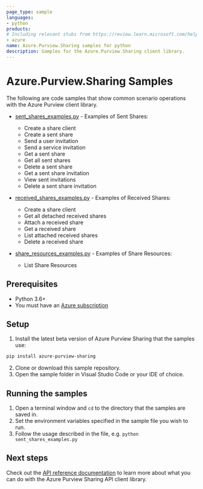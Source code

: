 ```yaml
---
page_type: sample
languages:
- python
products:
# Including relevant stubs from https://review.learn.microsoft.com/help/platform/metadata-taxonomies#product
- azure
name: Azure.Purview.Sharing samples for python
description: Samples for the Azure.Purview.Sharing client library.
---
```


# Azure.Purview.Sharing Samples

The following are code samples that show common scenario operations with the Azure Purview client library.

* [sent_shares_examples.py](https://github.com/Azure/azure-sdk-for-python/blob/main/sdk/purview/azure-purview-sharing/samples/sent_shares_examples.py) - Examples of Sent Shares:
    * Create a share client
    * Create a sent share
    * Send a user invitation
    * Send a service invitation
    * Get a sent share
    * Get all sent shares
    * Delete a sent share
    * Get a sent share invitation
    * View sent invitations
    * Delete a sent share invitation

* [received_shares_examples.py](https://github.com/Azure/azure-sdk-for-python/blob/main/sdk/purview/azure-purview-sharing/samples/received_shares_examples.py) - Examples of Received Shares:
    * Create a share client
    * Get all detached received shares
    * Attach a received share
    * Get a received share
    * List attached received shares
    * Delete a received share

* [share_resources_examples.py](https://github.com/Azure/azure-sdk-for-python/blob/main/sdk/purview/azure-purview-sharing/samples/share_resources_examples.py) - Examples of Share Resources:
    * List Share Resources

## Prerequisites
* Python 3.6+
* You must have an [Azure subscription](https://azure.microsoft.com/free/)

## Setup

1. Install the latest beta version of Azure Purview Sharing that the samples use:

```bash
pip install azure-purview-sharing
```

2. Clone or download this sample repository.
3. Open the sample folder in Visual Studio Code or your IDE of choice.

## Running the samples

1. Open a terminal window and `cd` to the directory that the samples are saved in.
2. Set the environment variables specified in the sample file you wish to run.
3. Follow the usage described in the file, e.g. `python sent_shares_examples.py`

## Next steps

Check out the [API reference documentation](https://aka.ms/azsdk/python/purviewcatalog/ref-docs) to learn more about
what you can do with the Azure Purview Sharing API client library.